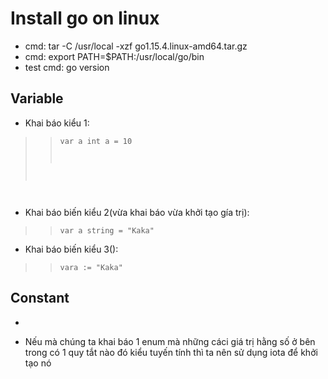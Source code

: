 # Install go on linux
- cmd: tar -C /usr/local -xzf go1.15.4.linux-amd64.tar.gz
- cmd: export PATH=$PATH:/usr/local/go/bin
- test cmd:  go version


## Variable 
- Khai báo kiểu 1: 
>><code class="language-go">var a int
a = 10
</code>

- Khai báo biến kiểu 2(vừa khai báo vừa khởi tạo gía trị):
>><code class="language-go">var a string = "Kaka"</code>

- Khai báo biến kiểu 3():
>><code class="language-go">vara := "Kaka"</code>




## Constant
- 

- Nếu mà chúng ta khai báo 1 enum mà những cáci giá trị hằng số ở bên trong có 1 quy tắt nào đó kiểu tuyến tính thì ta nên sử dụng iota để khởi tạo nó

